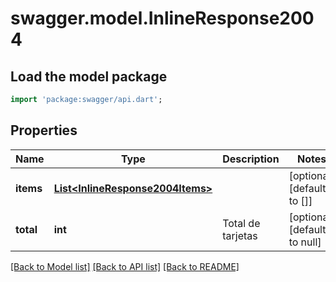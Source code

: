 # swagger.model.InlineResponse2004

## Load the model package
```dart
import 'package:swagger/api.dart';
```

## Properties
Name | Type | Description | Notes
------------ | ------------- | ------------- | -------------
**items** | [**List&lt;InlineResponse2004Items&gt;**](InlineResponse2004Items.md) |  | [optional] [default to []]
**total** | **int** | Total de tarjetas | [optional] [default to null]

[[Back to Model list]](../README.md#documentation-for-models) [[Back to API list]](../README.md#documentation-for-api-endpoints) [[Back to README]](../README.md)


